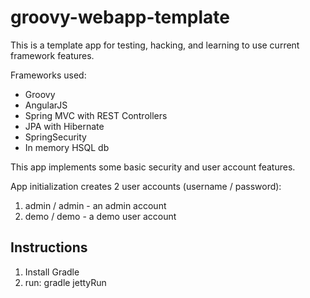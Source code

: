 groovy-webapp-template
======================

This is a template app for testing, hacking, and learning to use current framework features.

Frameworks used:

* Groovy
* AngularJS
* Spring MVC with REST Controllers
* JPA with Hibernate
* SpringSecurity
* In memory HSQL db

This app implements some basic security and user account features.

App initialization creates 2 user accounts (username / password):
1) admin / admin - an admin account
2) demo / demo - a demo user account


Instructions
-----------------------------------------------------
1) Install Gradle
2) run: gradle jettyRun

